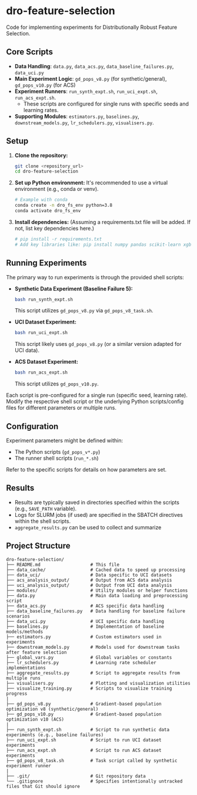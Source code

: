 # dro-feature-selection
Code for implementing experiments for Distributionally Robust Feature Selection.

## Core Scripts

*   **Data Handling**: `data.py`, `data_acs.py`, `data_baseline_failures.py`, `data_uci.py`
*   **Main Experiment Logic**: `gd_pops_v8.py` (for synthetic/general), `gd_pops_v10.py` (for ACS)
*   **Experiment Runners**: `run_synth_expt.sh`, `run_uci_expt.sh`, `run_acs_expt.sh`.
    *   These scripts are configured for single runs with specific seeds and learning rates.
*   **Supporting Modules**: `estimators.py`, `baselines.py`, `downstream_models.py`, `lr_schedulers.py`, `visualisers.py`.

## Setup

1.  **Clone the repository:**
    ```bash
    git clone <repository_url>
    cd dro-feature-selection
    ```
2.  **Set up Python environment:**
    It's recommended to use a virtual environment (e.g., conda or venv).
    ```bash
    # Example with conda
    conda create -n dro_fs_env python=3.8
    conda activate dro_fs_env
    ```
3.  **Install dependencies:**
    (Assuming a requirements.txt file will be added. If not, list key dependencies here.)
    ```bash
    # pip install -r requirements.txt 
    # Add key libraries like: pip install numpy pandas scikit-learn xgboost torch ...
    ```

## Running Experiments

The primary way to run experiments is through the provided shell scripts:

*   **Synthetic Data Experiment (Baseline Failure 5):**
    ```bash
    bash run_synth_expt.sh
    ```
    This script utilizes `gd_pops_v8.py` via `gd_pops_v8_task.sh`.

*   **UCI Dataset Experiment:**
    ```bash
    bash run_uci_expt.sh
    ```
    This script likely uses `gd_pops_v8.py` (or a similar version adapted for UCI data).

*   **ACS Dataset Experiment:**
    ```bash
    bash run_acs_expt.sh
    ```
    This script utilizes `gd_pops_v10.py`.

Each script is pre-configured for a single run (specific seed, learning rate). Modify the respective shell script or the underlying Python scripts/config files for different parameters or multiple runs.

## Configuration

Experiment parameters might be defined within:
*   The Python scripts (`gd_pops_v*.py`)
*   The runner shell scripts (`run_*.sh`)

Refer to the specific scripts for details on how parameters are set.

## Results

*   Results are typically saved in directories specified within the scripts (e.g., `SAVE_PATH` variable).
*   Logs for SLURM jobs (if used) are specified in the SBATCH directives within the shell scripts.
*   `aggregate_results.py` can be used to collect and summarize


## Project Structure

```
dro-feature-selection/
├── README.md                   # This file
├── data_cache/                 # Cached data to speed up processing
├── data_uci/                   # Data specific to UCI datasets
├── acs_analysis_output/        # Output from ACS data analysis
├── uci_analysis_output/        # Output from UCI data analysis
├── modules/                    # Utility modules or helper functions
├── data.py                     # Main data loading and preprocessing script
├── data_acs.py                 # ACS specific data handling
├── data_baseline_failures.py   # Data handling for baseline failure scenarios
├── data_uci.py                 # UCI specific data handling
├── baselines.py                # Implementation of baseline models/methods
├── estimators.py               # Custom estimators used in experiments
├── downstream_models.py        # Models used for downstream tasks after feature selection
├── global_vars.py              # Global variables or constants
├── lr_schedulers.py            # Learning rate scheduler implementations
├── aggregate_results.py        # Script to aggregate results from multiple runs
├── visualisers.py              # Plotting and visualization utilities
├── visualize_training.py       # Scripts to visualize training progress
|
├── gd_pops_v8.py               # Gradient-based population optimization v8 (synthetic/general)
├── gd_pops_v10.py              # Gradient-based population optimization v10 (ACS)
|
├── run_synth_expt.sh           # Script to run synthetic data experiments (e.g., baseline failures)
├── run_uci_expt.sh             # Script to run UCI dataset experiments
├── run_acs_expt.sh             # Script to run ACS dataset experiments
├── gd_pops_v8_task.sh          # Task script called by synthetic experiment runner
|
├── .git/                       # Git repository data
└── .gitignore                  # Specifies intentionally untracked files that Git should ignore
```


